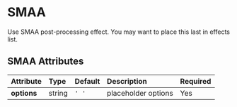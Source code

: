 
SMAA
====


Use SMAA post-processing effect. You may want to place this last in effects list.

SMAA Attributes
----------------

|Attribute|Type|Default|Description|Required|
| :--- | :--- | :--- | :--- | :--- |
|**options**|string|```' '```|placeholder options|Yes|
